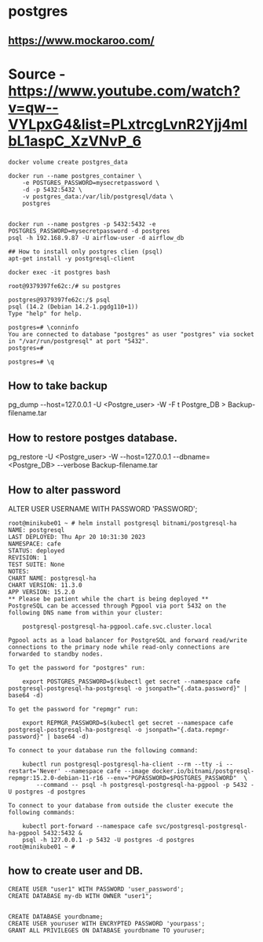 # postgres
## https://www.mockaroo.com/
# Source - https://www.youtube.com/watch?v=qw--VYLpxG4&list=PLxtrcgLvnR2Yjj4mIbL1aspC_XzVNvP_6
```
docker volume create postgres_data

docker run --name postgres_container \
    -e POSTGRES_PASSWORD=mysecretpassword \
    -d -p 5432:5432 \
    -v postgres_data:/var/lib/postgresql/data \
    postgres


docker run --name postgres -p 5432:5432 -e POSTGRES_PASSWORD=mysecretpassword -d postgres
psql -h 192.168.9.87 -U airflow-user -d airflow_db

## How to install only postgres clien (psql)
apt-get install -y postgresql-client

docker exec -it postgres bash

root@9379397fe62c:/# su postgres

postgres@9379397fe62c:/$ psql
psql (14.2 (Debian 14.2-1.pgdg110+1))
Type "help" for help.

postgres=# \conninfo
You are connected to database "postgres" as user "postgres" via socket in "/var/run/postgresql" at port "5432".
postgres=#

postgres=# \q
```
## How to take backup
pg_dump --host=127.0.0.1 -U <Postgre_user> -W -F t Postgre_DB > Backup-filename.tar


## How to restore postges database.
pg_restore -U <Postgre_user> -W --host=127.0.0.1 --dbname=<Postgre_DB> --verbose Backup-filename.tar

## How to alter password
ALTER USER USERNAME WITH PASSWORD 'PASSWORD';
```
root@minikube01 ~ # helm install postgresql bitnami/postgresql-ha
NAME: postgresql
LAST DEPLOYED: Thu Apr 20 10:31:30 2023
NAMESPACE: cafe
STATUS: deployed
REVISION: 1
TEST SUITE: None
NOTES:
CHART NAME: postgresql-ha
CHART VERSION: 11.3.0
APP VERSION: 15.2.0
** Please be patient while the chart is being deployed **
PostgreSQL can be accessed through Pgpool via port 5432 on the following DNS name from within your cluster:

    postgresql-postgresql-ha-pgpool.cafe.svc.cluster.local

Pgpool acts as a load balancer for PostgreSQL and forward read/write connections to the primary node while read-only connections are forwarded to standby nodes.

To get the password for "postgres" run:

    export POSTGRES_PASSWORD=$(kubectl get secret --namespace cafe postgresql-postgresql-ha-postgresql -o jsonpath="{.data.password}" | base64 -d)

To get the password for "repmgr" run:

    export REPMGR_PASSWORD=$(kubectl get secret --namespace cafe postgresql-postgresql-ha-postgresql -o jsonpath="{.data.repmgr-password}" | base64 -d)

To connect to your database run the following command:

    kubectl run postgresql-postgresql-ha-client --rm --tty -i --restart='Never' --namespace cafe --image docker.io/bitnami/postgresql-repmgr:15.2.0-debian-11-r16 --env="PGPASSWORD=$POSTGRES_PASSWORD"  \
        --command -- psql -h postgresql-postgresql-ha-pgpool -p 5432 -U postgres -d postgres

To connect to your database from outside the cluster execute the following commands:

    kubectl port-forward --namespace cafe svc/postgresql-postgresql-ha-pgpool 5432:5432 &
    psql -h 127.0.0.1 -p 5432 -U postgres -d postgres
root@minikube01 ~ #

```
## how to create user and DB.
```
CREATE USER "user1" WITH PASSWORD 'user_password';
CREATE DATABASE my-db WITH OWNER "user1";


CREATE DATABASE yourdbname;
CREATE USER youruser WITH ENCRYPTED PASSWORD 'yourpass';
GRANT ALL PRIVILEGES ON DATABASE yourdbname TO youruser;
```
